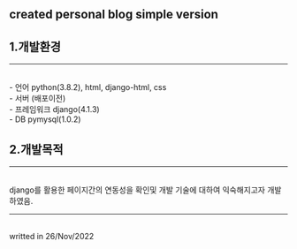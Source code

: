 
## created personal blog simple version

## 1.개발환경
<hr>
<br>
- 언어 python(3.8.2), html, django-html, css<br>
- 서버 (배포이전)<br>
- 프레임워크 django(4.1.3)<br>
- DB pymysql(1.0.2)<br>

## 2.개발목적
<hr>
<br>
django를 활용한 페이지간의 연동성을 확인및
개발 기술에 대하여 익숙해지고자 개발하였음.

<hr>
<br>
writted in 26/Nov/2022
